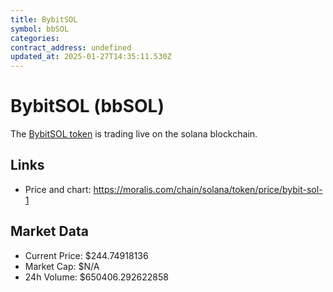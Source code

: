 ```yaml
---
title: BybitSOL
symbol: bbSOL
categories: 
contract_address: undefined
updated_at: 2025-01-27T14:35:11.530Z
---
```


# BybitSOL (bbSOL)
The [BybitSOL token](https://moralis.com/chain/solana/token/price/bybit-sol-1) is trading live on the solana blockchain.

## Links
- Price and chart: https://moralis.com/chain/solana/token/price/bybit-sol-1

## Market Data
- Current Price: $244.74918136
- Market Cap: $N/A
- 24h Volume: $650406.292622858
